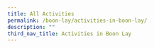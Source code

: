 ```yaml
---
title: All Activities
permalink: /boon-lay/activities-in-boon-lay/
description: ""
third_nav_title: Activities in Boon Lay
---
```


